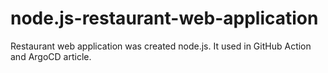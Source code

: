 # node.js-restaurant-web-application
Restaurant web application was created node.js. It used in GitHub Action and ArgoCD article.
